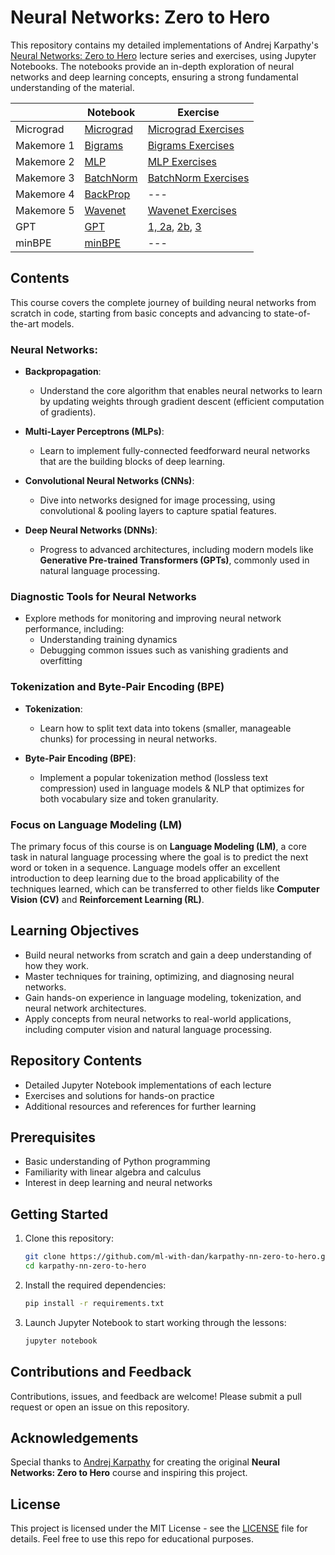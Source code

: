 # Neural Networks: Zero to Hero

This repository contains my detailed implementations of Andrej Karpathy's [Neural Networks: Zero to Hero](https://www.youtube.com/playlist?list=PLAqhIrjkxbuWI23v9cThsA9GvCAUhRvKZ) lecture series and exercises, using Jupyter Notebooks. The notebooks provide an in-depth exploration of neural networks and deep learning concepts, ensuring a strong fundamental understanding of the material.


|  | Notebook | Exercise 
| --- | --- | --- 
| Micrograd | [Micrograd](001_micrograd/micrograd.ipynb) | [Micrograd Exercises](001_micrograd/micrograd_exercises.ipynb) 
| Makemore 1 | [Bigrams](002_makemore_Bigrams/makemore_Bigrams.ipynb) | [Bigrams Exercises](002_makemore_Bigrams/bigram_exercises.ipynb)
| Makemore 2 | [MLP](003_makemore_MLP/makemore_MLP.ipynb) | [MLP Exercises](003_makemore_MLP/MLP_exercises.ipynb) 
| Makemore 3 | [BatchNorm](004_makemore_BatchNorm/makemore_BatchNorm.ipynb) | [BatchNorm Exercises](004_makemore_BatchNorm/BatchNorm_exercises.ipynb) 
| Makemore 4 | [BackProp](https://github.com/chizkidd/Karpathy-Neural-Networks-Zero-to-Hero/blob/main/005_makemore_BackpropNinja/makemore_Backprop.ipynb) | --- 
| Makemore 5 | [Wavenet](006_makemore_WaveNet/makemore_WaveNet.ipynb) | [Wavenet Exercises](006_makemore_WaveNet/WaveNet_Exercises.ipynb)
| GPT | [GPT](007_GPT/gpt.ipynb) | [1, 2a](007_GPT/ex1-2a.ipynb), [2b](007_GPT/ex2b.ipynb), [3](007_GPT/ex3.ipynb)
| minBPE | [minBPE](008_minBPE/minbpe.ipynb) | ---



## Contents

This course covers the complete journey of building neural networks from scratch in code, starting from basic concepts and advancing to state-of-the-art models.

### Neural Networks:

- **Backpropagation**: 
  - Understand the core algorithm that enables neural networks to learn by updating weights through gradient descent (efficient computation of gradients).
  
- **Multi-Layer Perceptrons (MLPs)**:
  - Learn to implement fully-connected feedforward neural networks that are the building blocks of deep learning.
  
- **Convolutional Neural Networks (CNNs)**:
  - Dive into networks designed for image processing, using convolutional & pooling layers to capture spatial features.

- **Deep Neural Networks (DNNs)**:
  - Progress to advanced architectures, including modern models like **Generative Pre-trained Transformers (GPTs)**, commonly used in natural language processing.

### Diagnostic Tools for Neural Networks

- Explore methods for monitoring and improving neural network performance, including:
  - Understanding training dynamics
  - Debugging common issues such as vanishing gradients and overfitting

### Tokenization and Byte-Pair Encoding (BPE)

- **Tokenization**:
  - Learn how to split text data into tokens (smaller, manageable chunks) for processing in neural networks.
  
- **Byte-Pair Encoding (BPE)**:
  - Implement a popular tokenization method (lossless text compression) used in language models & NLP that optimizes for both vocabulary size and token granularity.

### Focus on Language Modeling (LM)

The primary focus of this course is on **Language Modeling (LM)**, a core task in natural language processing where the goal is to predict the next word or token in a sequence. Language models offer an excellent introduction to deep learning due to the broad applicability of the techniques learned, which can be transferred to other fields like **Computer Vision (CV)** and **Reinforcement Learning (RL)**.

## Learning Objectives

- Build neural networks from scratch and gain a deep understanding of how they work.
- Master techniques for training, optimizing, and diagnosing neural networks.
- Gain hands-on experience in language modeling, tokenization, and neural network architectures.
- Apply concepts from neural networks to real-world applications, including computer vision and natural language processing.

## Repository Contents
- Detailed Jupyter Notebook implementations of each lecture
- Exercises and solutions for hands-on practice
- Additional resources and references for further learning

## Prerequisites
- Basic understanding of Python programming
- Familiarity with linear algebra and calculus
- Interest in deep learning and neural networks

## Getting Started

1. Clone this repository:
   ```bash
   git clone https://github.com/ml-with-dan/karpathy-nn-zero-to-hero.git
   cd karpathy-nn-zero-to-hero
   ```

2. Install the required dependencies:
   ```bash
   pip install -r requirements.txt
   ```

3. Launch Jupyter Notebook to start working through the lessons:
   ```bash
   jupyter notebook
   ```

## Contributions and Feedback

Contributions, issues, and feedback are welcome! Please submit a pull request or open an issue on this repository.

## Acknowledgements

Special thanks to [Andrej Karpathy](https://karpathy.ai/) for creating the original **Neural Networks: Zero to Hero** course and inspiring this project.

## License

This project is licensed under the MIT License - see the [LICENSE](LICENSE) file for details. Feel free to use this repo for educational purposes.

